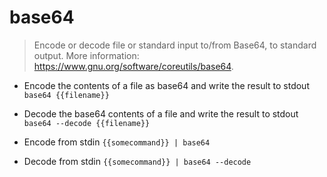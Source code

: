 # base64
> Encode or decode file or standard input to/from Base64, to standard output.
> More information: <https://www.gnu.org/software/coreutils/base64>.

- Encode the contents of a file as base64 and write the result to stdout
`base64 {{filename}}`

- Decode the base64 contents of a file and write the result to stdout
`base64 --decode {{filename}}`

- Encode from stdin
`{{somecommand}} | base64`

- Decode from stdin
`{{somecommand}} | base64 --decode`

